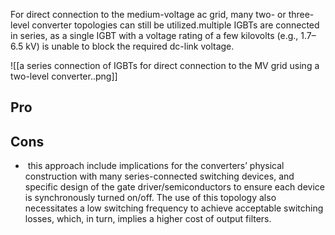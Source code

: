 For direct connection to the medium-voltage ac grid, many two- or three-level converter topologies can still be utilized.multiple IGBTs are connected in series, as a single IGBT with a voltage rating of a few kilovolts (e.g., 1.7–6.5 kV) is unable to block the required dc-link voltage.

![[a series connection of IGBTs for direct connection to the MV grid using a two-level converter..png]]


## Pro 

## Cons
-  this approach include implications for the converters’ physical construction with many series-connected switching devices, and specific design of the gate driver/semiconductors to ensure each device is synchronously turned on/off. The use of this topology also necessitates a low switching frequency to achieve acceptable switching losses, which, in turn, implies a higher cost of output filters.

